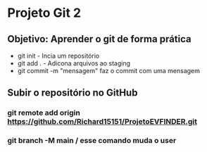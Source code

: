 # Projeto Git 2
## Objetivo: Aprender o git de forma prática
* git init - Incia um repositório
* git add . - Adicona arquivos ao staging
* git commit -m "mensagem" faz o commit com uma mensagem
## Subir o repositório no GitHub
### git remote add origin https://github.com/Richard15151/ProjetoEVFINDER.git
### git branch -M main / esse comando muda o user